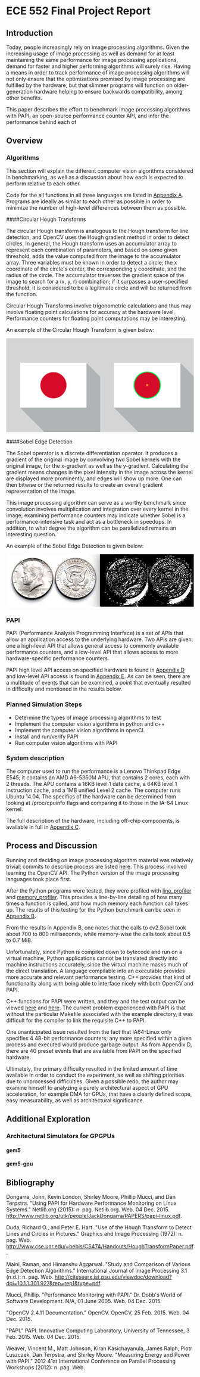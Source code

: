 ECE 552 Final Project Report
===================

Introduction
-------------

Today, people increasingly rely on image processing algorithms. Given the increasing usage of image processing as well as demand for at least maintaining the same performance for image processing applications, demand for faster and higher performing algorithms will surely rise. Having a means in order to track performance of image processing algorithms will not only ensure that the optimizations promised by image processing are fulfilled by the hardware, but that slimmer programs will function on older-generation hardware helping to ensure backwards compatibility, among other benefits.  

This paper describes the effort to benchmark image processing algorithms with PAPI, an open-source performance counter API, and infer the performance behind each of 

Overview 
-------------

### Algorithms

This section will explain the different computer vision algorithms considered in benchmarking, as well as a discussion about how each is expected to perform relative to each other.  

Code for the all functions in all three languages are listed in [Appendix A](https://github.com/yingw787/ece552_computer_vision/blob/master/APPENDIX_A.md). Programs are ideally as similar to each other as possible in order to minimize the number of high-level differences between them as possible. 

####Circular Hough Transforms 

The circular Hough transform is analogous to the Hough transform for line detection, and OpenCV uses the Hough gradient method in order to detect circles. In general, the Hough transform uses an accumulator array to represent each combination of parameters, and based on some given threshold, adds the value computed from the image to the accumulator array. Three variables must be known in order to detect a circle; the x coordinate of the circle's center, the corresponding y coordinate, and the radius of the circle. The accumulator traverses the gradient space of the image to search for a (x, y, r) combination; if it surpasses a user-specified threshold, it is considered to be a legitimate circle and will be returned from the function.  

Circular Hough Transforms involve trigonometric calculations and thus may involve floating point calculations for accuracy at the hardware level. Performance counters for floating point computations may be interesting. 

An example of the Circular Hough Transform is given below: 

<p align = "center">
	<img src = "https://github.com/yingw787/ece552_computer_vision/blob/master/algorithm_benchmarks/python/houghcircles_result.png" />
</p>

####Sobel Edge Detection  

The Sobel operator is a discrete differentiation operator. It produces a gradient of the original image by convolving two Sobel kernels with the original image, for the x-gradient as well as the y-gradient. Calculating the gradient means changes in the pixel intensity in the image across the kernel are displayed more prominently, and edges will show up more. One can then bitwise or the returned results to create an overall gradient representation of the image. 

This image processing algorithm can serve as a worthy benchmark since convolution involves multiplication and integration over every kernel in the image; examining performance counters may indicate whether Sobel is a performance-intensive task and act as a bottleneck in speedups. In addition, to what degree the algorithm can be parallelized remains an interesting question.

An example of the Sobel Edge Detection is given below:  

<p align = "center">
	<img src = "https://github.com/yingw787/ece552_computer_vision/blob/master/algorithm_benchmarks/python/sobel_result.png" />
</p>

### PAPI 

PAPI (Performance Analysis Programming Interface) is a set of APIs that allow an application access to the underlying hardware. Two APIs are given: one a high-level API that allows general access to commonly available performance counters, and a low-level API that allows access to more hardware-specific performance counters. 

PAPI high level API access on specified hardware is found in [Appendix D](https://github.com/yingw787/ece552_computer_vision/blob/master/APPENDIX_D.md) and low-level API access is found in [Appendix E](https://github.com/yingw787/ece552_computer_vision/blob/master/APPENDIX_E.md). As can be seen, there are a multitude of events that can be examined, a point that eventually resulted in difficulty and mentioned in the results below. 

### Planned Simulation Steps 

- Determine the types of image processing algorithms to test 
- Implement the computer vision algorithms in python and c++ 
- Implement the computer vision algorithms in openCL 
- Install and run/verify PAPI 
- Run computer vision algorithms with PAPI 

### System description 

The computer used to run the performance is a Lenovo Thinkpad Edge E545; it contains an AMD A6-5350M APU, that contains 2 cores, each with 2 threads. The APU contains a 16KB level 1 data cache, a 64KB level 1 instruction cache, and a 1MB unified Level 2 cache. The computer runs Ubuntu 14.04. The specifics of the hardware can be determined from looking at /proc/cpuinfo flags and comparing it to those in the IA-64 Linux kernel. 

The full description of the hardware, including off-chip components, is available in full in [Appendix C](https://github.com/yingw787/ece552_computer_vision/blob/master/APPENDIX_C.md). 

Process and Discussion
-------------

Running and deciding on image processing algorithm material was relatively trivial; commits to describe process are listed [here](https://bitbucket.org/yingw787/ece552_computer_vision/commits/branch/master ). This process involved learning the OpenCV API. The Python version of the image processing languages took place first. 

After the Python programs were tested, they were profiled with [line_profiler](https://github.com/rkern/line_profiler) and [memory_profiler](https://github.com/fabianp/memory_profiler). This provides a line-by-line detailing of how many times a function is called, and how much memory each function call takes up. The results of this testing for the Python benchmark can be seen in [Appendix B](https://github.com/yingw787/ece552_computer_vision/blob/master/APPENDIX_B.md). 

From the results in Appendix B, one notes that the calls to cv2.Sobel took about 700 to 800 milliseconds, while memory-wise the calls took about 0.5 to 0.7 MiB. 

Unfortunately, since Python is compiled down to bytecode and run on a virtual machine, Python applications cannot be translated directly into machine instructions accurately, since the virtual machine masks much of the direct translation. A language compilable into an executable provides more accurate and relevant performance testing. C++ provides that kind of functionality along with being able to interface nicely with both OpenCV and PAPI. 

C++ functions for PAPI were written, and they and the test output can be viewed [here](https://github.com/yingw787/ece552_computer_vision/blob/master/APPENDIX_F.md) and [here](https://github.com/yingw787/ece552_computer_vision/blob/master/APPENDIX_F.md). The current problem experienced with PAPI is that without the particular Makefile associated with the example directory, it was difficult for the compiler to link the requisite C++ to PAPI. 

One unanticipated issue resulted from the fact that IA64-Linux only specifies 4 48-bit performance counters; any more specified within a given process and executed would produce garbage output. As from Appendix D, there are 40 preset events that are available from PAPI on the specified hardware. 

Ultimately, the primary difficulty resulted in the limited amount of time available in order to conduct the experiment, as well as shifting priorities due to unprocessed difficulties. Given a possible redo, the author may examine himself to analyzing a purely architectural aspect of GPU acceleration, for example DMA for GPUs, that have a clearly defined scope, easy measurability, as well as architectural significance. 

Additional Exploration
-------------

### Architectural Simulators for GPGPUs

#### gem5 


#### gem5-gpu 



Bibliography
-------------

Dongarra, John, Kevin London, Shirley Moore, Phillip Mucci, and Dan Terpstra. "Using PAPI for Hardware Performance Monitoring on Linux Systems." Netlib.org (2015): n. pag. Netlib.org. Web. 04 Dec. 2015. <http://www.netlib.org/utk/people/JackDongarra/PAPERS/papi-linux.pdf>.

Duda, Richard O., and Peter E. Hart. "Use of the Hough Transform to Detect Lines and Circles in Pictures." Graphics and Image Processing (1972): n. pag. Web. <http://www.cse.unr.edu/~bebis/CS474/Handouts/HoughTransformPaper.pdf>.

Maini, Raman, and Himanshu Aggarwal. "Study and Comparison of Various Edge Detection Algorithms." International Journal of Image Processing 3.1 (n.d.): n. pag. Web. <http://citeseerx.ist.psu.edu/viewdoc/download?doi=10.1.1.301.927&rep=rep1&type=pdf>.

Mucci, Phillip. "Performance Monitoring with PAPI." Dr. Dobb's World of Software Development. N/A, 01 June 2005. Web. 04 Dec. 2015.

"OpenCV 2.4.11 Documentation." OpenCV. OpenCV, 25 Feb. 2015. Web. 04 Dec. 2015.

"PAPI." PAPI. Innovative Computing Laboratory, University of Tennessee, 3 Feb. 2015. Web. 04 Dec. 2015.

Weaver, Vincent M., Matt Johnson, Kiran Kasichayanula, James Ralph, Piotr Luszczek, Dan Terpstra, and Shirley Moore. "Measuring Energy and Power with PAPI." 2012 41st International Conference on Parallel Processing Workshops (2012): n. pag. Web.




